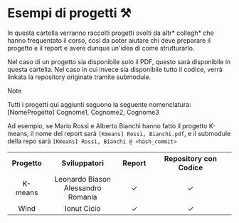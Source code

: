 # Esempi di progetti ⚒️

In questa cartella verranno raccolti progetti svolti da altr* collegh* che hanno frequentato il corso, così da poter aiutare chi deve preparare il progetto e il report e avere dunque un'idea di come strutturarlo.

Nel caso di un progetto sia disponibile solo il PDF, questo sarà disponibile in questa cartella. Nel caso in cui invece sia disponibile tutto il codice, verrà linkata la repository originate tramite submodule.

> [!NOTE] 
> Tutti i progetti qui aggiunti seguono la seguente nomenclatura:
>   [NomeProgetto] Cognome1, Cognome2, Cognome3
>
> Ad esempio, se Mario Rossi e Alberto Bianchi hanno fatto il progetto K-means, il nome del report sarà `[Kmeans] Rossi, Bianchi.pdf`, e il submodule della repo sarà `[Kmeans] Rossi, Bianchi @ <hash_commit>`

<table style="text-align: center;">
    <tr>
        <th>Progetto</th>
        <th>Sviluppatori</th>
        <th>Report</th>
        <th>Repository con Codice</th>
    </tr>
    <tr>
        <td>K-means</td>
        <td>Leonardo Biason<br>Alessandro Romania</td>
        <td>✓</td>
        <td>✓</td>
    </tr>
    <tr>
        <td>Wind</td>
        <td>Ionut Cicio</td>
        <td>✓</td>
        <td>✓</td>
    </tr>
</table>